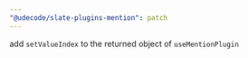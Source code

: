 ```yaml
---
"@udecode/slate-plugins-mention": patch
---
```


add `setValueIndex` to the returned object of `useMentionPlugin`
